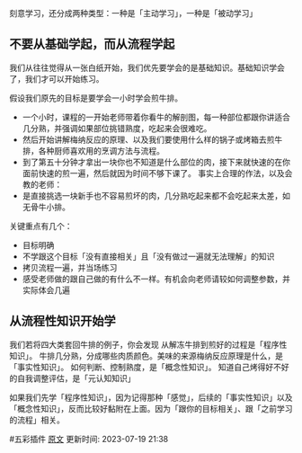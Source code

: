 

刻意学习，还分成两种类型：一种是「主动学习」，一种是「被动学习」

## 不要从基础学起，而从流程学起

我们从往往觉得从一张白纸开始，我们优先要学会的是基础知识。基础知识学会了，我们才可以开始练习。

假设我们原先的目标是要学会一小时学会煎牛排。
- 一个小时，课程的一开始老师带着你看牛的解剖图，每一种部位都跟你讲适合几分熟，并强调如果部位挑错熟度，吃起来会很难吃。
- 然后开始讲解梅纳反应的原理、以及我们要使用什么样的锅子或烤箱去煎牛排，各种厨师喜欢用的烹调方法与流程。
- 到了第五十分钟才拿出一块你也不知道是什么部位的肉，接下来就快速的在你面前快速的煎一遍，然后就因为时间不够下课了。
事实上合理的作法，以及会教的老师：
- 是直接挑选一块新手也不容易煎坏的肉，几分熟吃起来都不会吃起来太差，如无骨牛小排。

关键重点有几个：
- 目标明确
- 不学跟这个目标「没有直接相关」且「没有做过一遍就无法理解」的知识
- 拷贝流程一遍，并当场练习
- 感受老师做的跟自己做的有什么不一样。有机会向老师请较如何调整参数，并实际体会几遍

## 从流程性知识开始学

我们若将四大类套回牛排的例子，你会发现
从解冻牛排到煎好的过程是「程序性知识」。
牛排几分熟，分成哪些肉质颜色。美味的来源梅纳反应原理是什么，是「事实性知识」。
如何判断、控制熟度，是「概念性知识」。
知道自己烤得好不好的自我调整评估，是「元认知知识」

如果我们先学「程序性知识」，因为记得那种「感觉」，后续的「事实性知识」以及「概念性知识」，反而比较好黏附在上面。因为「跟你的目标相关」、跟「之前学习的流程」相关。


 #五彩插件 [原文](https://github.com/xdite/learn-hack/blob/master/03.md)
更新时间: 2023-07-19 21:38